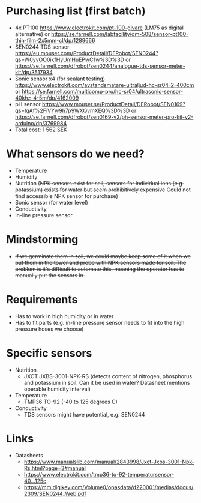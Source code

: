 # Purchasing list (first batch)
- 4x PT100 https://www.electrokit.com/pt-100-givare (LM75 as digital alternative) or https://se.farnell.com/labfacility/dm-508/sensor-pt100-thin-film-2x5mm-cl/dp/1289666
- SEN0244 TDS sensor https://eu.mouser.com/ProductDetail/DFRobot/SEN0244?qs=W0yvOO0ixfHyUmHuEPwC1w%3D%3D or https://se.farnell.com/dfrobot/sen0244/analogue-tds-sensor-meter-kit/dp/3517934
- Sonic sensor x4 (for sealant testing) https://www.electrokit.com/avstandsmatare-ultraljud-hc-sr04-2-400cm or https://se.farnell.com/multicomp-pro/hc-sr04/ultrasonic-sensor-40khz-4-5m/dp/4162009
- pH sensor https://www.mouser.se/ProductDetail/DFRobot/SEN0169?qs=lqAf%2FiVYw9h7p9WXQvmXEQ%3D%3D or https://se.farnell.com/dfrobot/sen0169-v2/ph-sensor-meter-pro-kit-v2-arduino/dp/3769984
- Total cost: 1 562 SEK

# What sensors do we need?
- Temperature 
- Humidity
- Nutrition (~~NPK sensors exist for soil, sensors for individual ions (e.g. potassium) exists for water but seem prohibitively expensive~~ Could not find accessible NPK sensor for purchase)
- Sonic sensor (for water level)
- Conductivity
- In-line pressure sensor

# Mindstorming
- ~~If we germinate them in soil, we could maybe keep some of it when we put them in the tower and probe with NPK sensors made for soil. The problem is it's difficult to automate this, meaning the operator has to manually put the sensors in.~~

# Requirements
- Has to work in high humidity or in water
- Has to fit parts (e.g. in-line pressure sensor needs to fit into the high pressure hoses we choose)

# Specific sensors
- Nutrition
	- JXCT JXBS-3001-NPK-RS (detects content of nitrogen, phosphorus and potassium in soil. Can it be used in water? Datasheet mentions operable humidity interval)
- Temperature
	- TMP36 TO-92 (-40 to 125 degrees C)
- Conductivity
	- TDS sensors might have potential, e.g. SEN0244
	
	
	
# Links
- Datasheets
	- https://www.manualslib.com/manual/2843998/Jxct-Jxbs-3001-Npk-Rs.html?page=3#manual
	- https://www.electrokit.com/tmp36-to-92-temperatursensor-40...125c
	- https://mm.digikey.com/Volume0/opasdata/d220001/medias/docus/2309/SEN0244_Web.pdf
